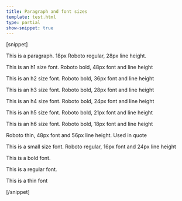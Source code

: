 ```yaml
---
title: Paragraph and font sizes
template: test.html
type: partial
show-snippet: true
---
```

[snippet]
<p>
    This is a paragraph. 18px Roboto regular, 28px line height.
</p>
<p class="font-size--h1">
    This is an h1 size font. Roboto bold, 48px font and line height
</p>
<p class="font-size--h2">
    This is an h2 size font. Roboto bold, 36px font and line height
</p>
<p class="font-size--h3">
    This is an h3 size font. Roboto bold, 28px font and line height
</p>
<p class="font-size--h4">
    This is an h4 size font. Roboto bold, 24px font and line height
</p>
<p class="font-size--h5">
    This is an h5 size font. Roboto bold, 21px font and line height
</p>
<p class="font-size--h6">
    This is an h6 size font. Roboto bold, 18px font and line height
</p>
<p class="font-size--quote">
    Roboto thin, 48px font and 56px line height. Used in quote
</p>
<p class="font-size--small">
    This is a small size font. Roboto regular, 16px font and 24px line height
</p>
<p class="font-size--bold">
    This is a bold font.
</p>
<p class="font-size--regular">
    This is a regular font.
</p>
<p class="font-size--thin">
    This is a thin font
</p>
[/snippet]